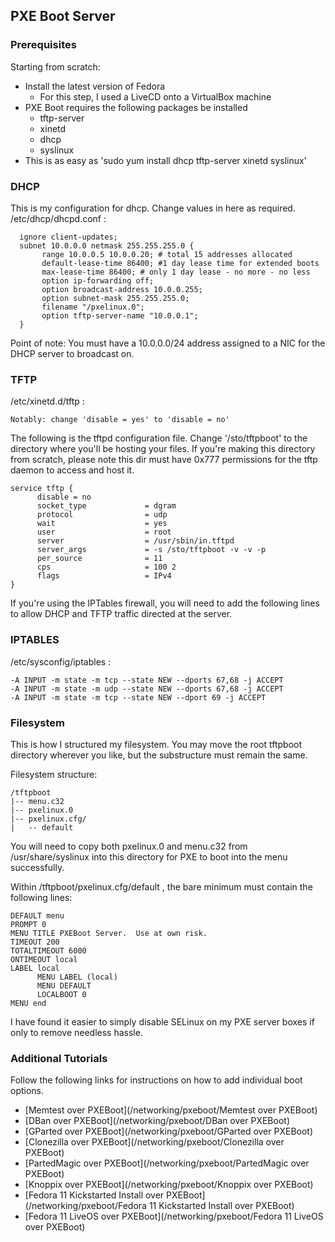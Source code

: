 ## PXE Boot Server

### Prerequisites

Starting from scratch:

-   Install the latest version of Fedora
    -    For this step, I used a LiveCD onto a VirtualBox machine
-   PXE Boot requires the following packages be installed
    -   tftp-server
    -   xinetd
    -   dhcp
    -   syslinux
-   This is as easy as 'sudo yum install dhcp tftp-server xinetd syslinux'

### DHCP

This is my configuration for dhcp. Change values in here as required. /etc/dhcp/dhcpd.conf :

      ignore client-updates;
      subnet 10.0.0.0 netmask 255.255.255.0 {
           range 10.0.0.5 10.0.0.20; # total 15 addresses allocated
           default-lease-time 86400; #1 day lease time for extended boots
           max-lease-time 86400; # only 1 day lease - no more - no less
           option ip-forwarding off;
           option broadcast-address 10.0.0.255;
           option subnet-mask 255.255.255.0;
           filename "/pxelinux.0";
           option tftp-server-name "10.0.0.1";
      }

Point of note: You must have a 10.0.0.0/24 address assigned to a NIC for the DHCP server to broadcast on.

### TFTP

/etc/xinetd.d/tftp :

    Notably: change 'disable = yes' to 'disable = no'

The following is the tftpd configuration file. Change '/sto/tftpboot' to the directory where you'll be hosting your files. If you're making this directory from scratch, please note this dir must have 0x777 permissions for the tftp daemon to access and host it.

    service tftp {
          disable = no
          socket_type             = dgram
          protocol                = udp
          wait                    = yes
          user                    = root
          server                  = /usr/sbin/in.tftpd
          server_args             = -s /sto/tftpboot -v -v -p
          per_source              = 11
          cps                     = 100 2
          flags                   = IPv4
    }

If you're using the IPTables firewall, you will need to add the following lines to allow DHCP and TFTP traffic directed at the server.

### IPTABLES

/etc/sysconfig/iptables :

    -A INPUT -m state -m tcp --state NEW --dports 67,68 -j ACCEPT
    -A INPUT -m state -m udp --state NEW --dports 67,68 -j ACCEPT
    -A INPUT -m state -m tcp --state NEW --dport 69 -j ACCEPT

### Filesystem

This is how I structured my filesystem. You may move the root tftpboot directory wherever you like, but the substructure must remain the same.

Filesystem structure:

    /tftpboot
    |-- menu.c32
    |-- pxelinux.0
    |-- pxelinux.cfg/
    |   -- default

You will need to copy both pxelinux.0 and menu.c32 from /usr/share/syslinux into this directory for PXE to boot into the menu successfully.

Within /tftpboot/pxelinux.cfg/default , the bare minimum must contain the following lines:

    DEFAULT menu
    PROMPT 0
    MENU TITLE PXEBoot Server.  Use at own risk.
    TIMEOUT 200
    TOTALTIMEOUT 6000
    ONTIMEOUT local
    LABEL local
          MENU LABEL (local)
          MENU DEFAULT
          LOCALBOOT 0
    MENU end

I have found it easier to simply disable SELinux on my PXE server boxes if only to remove needless hassle.

### Additional Tutorials

Follow the following links for instructions on how to add individual boot options.

-   [Memtest over PXEBoot](/networking/pxeboot/Memtest over PXEBoot)
-   [DBan over PXEBoot](/networking/pxeboot/DBan over PXEBoot)
-   [GParted over PXEBoot](/networking/pxeboot/GParted over PXEBoot)
-   [Clonezilla over PXEBoot](/networking/pxeboot/Clonezilla over PXEBoot)
-   [PartedMagic over PXEBoot](/networking/pxeboot/PartedMagic over PXEBoot)
-   [Knoppix over PXEBoot](/networking/pxeboot/Knoppix over PXEBoot)
-   [Fedora 11 Kickstarted Install over PXEBoot](/networking/pxeboot/Fedora 11 Kickstarted Install over PXEBoot)
-   [Fedora 11 LiveOS over PXEBoot](/networking/pxeboot/Fedora 11 LiveOS over PXEBoot)
